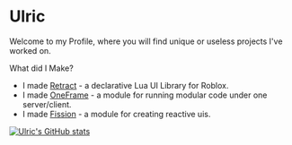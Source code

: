 # Ulric

Welcome to my Profile, where you will find unique or useless projects I've worked on.

What did I Make?
- I made [Retract](https://daulric.github.io/retract) - a declarative Lua UI Library for Roblox.
- I made [OneFrame](https://daulric.github.io/OneFrame) - a module for running modular code under one server/client.
- I made [Fission](https://github.com/daulric/fission) - a module for creating reactive uis.

[![Ulric's GitHub stats](https://github-readme-stats.vercel.app/api?username=daulric&show_icons=true&layout=compact&theme=dark)](https://github.com/daulric)
